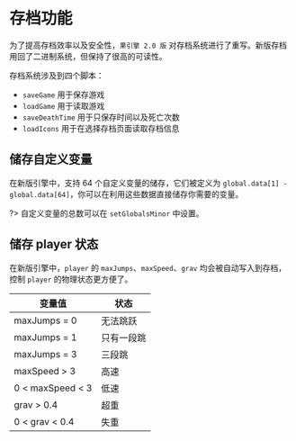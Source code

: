 # 存档功能

为了提高存档效率以及安全性，`果引擎 2.0 版` 对存档系统进行了重写。新版存档用回了二进制系统，但保持了很高的可读性。

存档系统涉及到四个脚本：

* `saveGame` 用于保存游戏
* `loadGame` 用于读取游戏
* `saveDeathTime` 用于只保存时间以及死亡次数
* `loadIcons` 用于在选择存档页面读取存档信息

## 储存自定义变量

在新版引擎中，支持 64 个自定义变量的储存，它们被定义为 `global.data[1] - global.data[64]`，你可以在利用这些数据直接储存你需要的变量。

?> 自定义变量的总数可以在 `setGlobalsMinor` 中设置。

## 储存 player 状态

在新版引擎中，`player` 的 `maxJumps`、`maxSpeed`、`grav` 均会被自动写入到存档，控制 `player` 的物理状态更方便了。

| 变量值           | 状态       |
| ---------------- | ---------- |
| maxJumps = 0     | 无法跳跃   |
| maxJumps = 1     | 只有一段跳 |
| maxJumps = 3     | 三段跳     |
| maxSpeed > 3     | 高速       |
| 0 < maxSpeed < 3 | 低速       |
| grav > 0.4       | 超重       |
| 0 < grav < 0.4   | 失重       |
